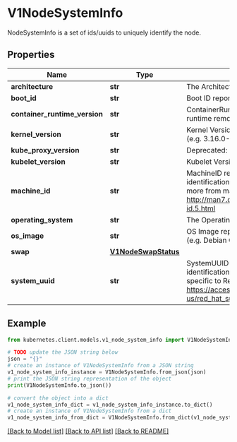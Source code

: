 # V1NodeSystemInfo

NodeSystemInfo is a set of ids/uuids to uniquely identify the node.

## Properties

Name | Type | Description | Notes
------------ | ------------- | ------------- | -------------
**architecture** | **str** | The Architecture reported by the node | 
**boot_id** | **str** | Boot ID reported by the node. | 
**container_runtime_version** | **str** | ContainerRuntime Version reported by the node through runtime remote API (e.g. containerd://1.4.2). | 
**kernel_version** | **str** | Kernel Version reported by the node from &#39;uname -r&#39; (e.g. 3.16.0-0.bpo.4-amd64). | 
**kube_proxy_version** | **str** | Deprecated: KubeProxy Version reported by the node. | 
**kubelet_version** | **str** | Kubelet Version reported by the node. | 
**machine_id** | **str** | MachineID reported by the node. For unique machine identification in the cluster this field is preferred. Learn more from man(5) machine-id: http://man7.org/linux/man-pages/man5/machine-id.5.html | 
**operating_system** | **str** | The Operating System reported by the node | 
**os_image** | **str** | OS Image reported by the node from /etc/os-release (e.g. Debian GNU/Linux 7 (wheezy)). | 
**swap** | [**V1NodeSwapStatus**](V1NodeSwapStatus.md) |  | [optional] 
**system_uuid** | **str** | SystemUUID reported by the node. For unique machine identification MachineID is preferred. This field is specific to Red Hat hosts https://access.redhat.com/documentation/en-us/red_hat_subscription_management/1/html/rhsm/uuid | 

## Example

```python
from kubernetes.client.models.v1_node_system_info import V1NodeSystemInfo

# TODO update the JSON string below
json = "{}"
# create an instance of V1NodeSystemInfo from a JSON string
v1_node_system_info_instance = V1NodeSystemInfo.from_json(json)
# print the JSON string representation of the object
print(V1NodeSystemInfo.to_json())

# convert the object into a dict
v1_node_system_info_dict = v1_node_system_info_instance.to_dict()
# create an instance of V1NodeSystemInfo from a dict
v1_node_system_info_from_dict = V1NodeSystemInfo.from_dict(v1_node_system_info_dict)
```
[[Back to Model list]](../README.md#documentation-for-models) [[Back to API list]](../README.md#documentation-for-api-endpoints) [[Back to README]](../README.md)


